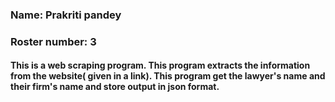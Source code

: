 ### Name: Prakriti pandey
### Roster number: 3
#### This is a web scraping program. This program extracts the information from the website( given in a link). This program get the lawyer's name and their firm's name and store output in json format.



